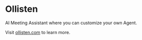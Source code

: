 # Ollisten

AI Meeting Assistant where you can customize your own Agent.

Visit [ollisten.com](https://ollisten.com) to learn more.
